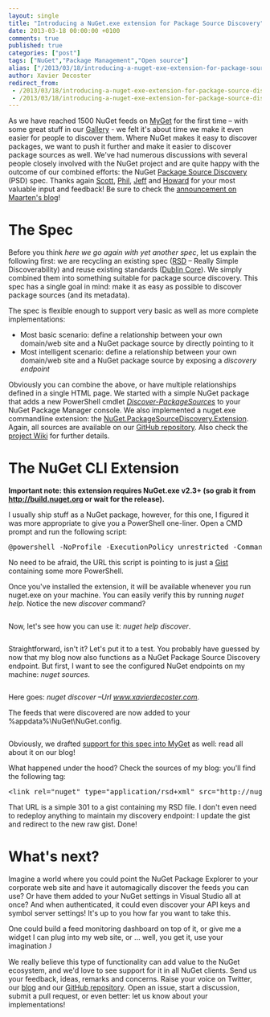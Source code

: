 ```yaml
---
layout: single
title: "Introducing a NuGet.exe extension for Package Source Discovery"
date: 2013-03-18 00:00:00 +0100
comments: true
published: true
categories: ["post"]
tags: ["NuGet","Package Management","Open source"]
alias: ["/2013/03/18/introducing-a-nuget-exe-extension-for-package-source-discovery/"]
author: Xavier Decoster
redirect_from:
 - /2013/03/18/introducing-a-nuget-exe-extension-for-package-source-discovery/.html
 - /2013/03/18/introducing-a-nuget-exe-extension-for-package-source-discovery/.html
---
```

<p><p>As we have reached 1500 NuGet feeds on <a href="http://www.myget.org">MyGet</a> for the first time – with some great stuff in our <a href="http://www.myget.org/gallery">Gallery</a> - we felt it's about time we make it even easier for people to discover them. Where NuGet makes it easy to discover packages, we want to push it further and make it easier to discover package sources as well. We've had numerous discussions with several people closely involved with the NuGet project and are quite happy with the outcome of our combined efforts: the NuGet <a href="http://psd.myget.org">Package Source Discovery</a> (PSD) spec. Thanks again <a href="http://www.hanselman.com/" target="_blank">Scott</a>, <a href="http://www.haacked.com" target="_blank">Phil</a>, <a href="http://jeffhandley.com" target="_blank">Jeff</a> and <a href="http://codebetter.com/howarddierking/" target="_blank">Howard</a> for your most valuable input and feedback! Be sure to check the <a href="http://blog.maartenballiauw.be/post/2013/03/18/NuGet-Package-Source-Discovery.aspx">announcement on Maarten's blog</a>!
</p><h1>The Spec
</h1><p>Before you think <em>here we go again with yet another spec</em>, let us explain the following first: we are recycling an existing spec (<a href="https://github.com/danielberlinger/rsd">RSD</a> – Really Simple Discoverability) and reuse existing standards (<a href="http://dublincore.org/documents/2012/06/14/dcmi-terms/?v=elements">Dublin Core</a>). We simply combined them into something suitable for package source discovery. This spec has a single goal in mind: make it as easy as possible to discover package sources (and its metadata).
</p><p>The spec is flexible enough to support very basic as well as more complete implementations:
</p><ul><li>Most basic scenario: define a relationship between your own domain/web site and a NuGet package source by directly pointing to it
</li><li>Most intelligent scenario: define a relationship between your own domain/web site and a NuGet package source by exposing a <em>discovery endpoint</em>
        </li></ul><p>Obviously you can combine the above, or have multiple relationships defined in a single HTML page. We started with a simple NuGet package that adds a new PowerShell cmdlet <a href="http://nuget.org/packages/DiscoverPackageSources/"><em>Discover-PackageSources</em></a> to your NuGet Package Manager console. We also implemented a nuget.exe commandline extension: the <a href="https://github.com/myget/PackageSourceDiscovery/tree/master/src/Extension">NuGet.PackageSourceDiscovery.Extension</a>. Again, all sources are available on our <a href="https://github.com/myget/PackageSourceDiscovery">GitHub repository</a>. Also check the <a href="https://github.com/myget/PackageSourceDiscovery/wiki">project Wiki</a> for further details.
</p><h1>The NuGet CLI Extension
</h1><p style="font-weight:bold;">Important note: this extension requires NuGet.exe v2.3+ (so grab it from <a href="http://build.nuget.org" target="_blank">http://build.nuget.org</a> or wait for the release).</p><p>I usually ship stuff as a NuGet package, however, for this one, I figured it was more appropriate to give you a PowerShell one-liner. Open a CMD prompt and run the following script:
</p><p><pre>@powershell -NoProfile -ExecutionPolicy unrestricted -Command "iex ((new-object net.webclient).DownloadString('http://bit.ly/PSD-ext-install'))"
</pre></p><p>No need to be afraid, the URL this script is pointing to is just a <a href="http://bit.ly/PSD-ext-install">Gist</a> containing some more PowerShell.
</p><p>Once you've installed the extension, it will be available whenever you run nuget.exe on your machine. You can easily verify this by running <em>nuget help</em>. Notice the new <em>discover</em> command?
</p><p><a href="/get/031813_2013_Introducing1_634992344231492908.png" target="_blank"><img src="/get/031813_2013_Introducing1_634992344231492908.png" alt="" style="max-width:750px;"/></a>
    </p><p>Now, let's see how you can use it: <em>nuget help discover</em>.
</p><p><a href="/get/031813_2013_Introducing2_634992344237433220.png" target="_blank"><img src="/get/031813_2013_Introducing2_634992344237433220.png" alt="" style="max-width:750px;"/></a>
    </p><p>Straightforward, isn't it? Let's put it to a test. You probably have guessed by now that my blog now also functions as a NuGet Package Source Discovery endpoint. But first, I want to see the configured NuGet endpoints on my machine: <em>nuget sources. </em>
    </p><p><a href="/get/031813_2013_Introducing3_634992344240090728.png" target="_blank"><img src="/get/031813_2013_Introducing3_634992344240090728.png" alt="" style="max-width:750px;"/></a>
    </p><p>Here goes: <em>nuget discover –Url <a href="">www.xavierdecoster.com</a></em>.
</p><p>The feeds that were discovered are now added to your %appdata%\NuGet\NuGet.config.
</p><p><a href="/get/031813_2013_Introducing4_634992344243373532.png" target="_blank"><img src="/get/031813_2013_Introducing4_634992344243373532.png" alt="" style="max-width:750px;"/></a>
    </p><p>Obviously, we drafted <a href="http://blog.myget.org/post/2013/03/18/Support-for-Package-Source-Discovery-draft.aspx">support for this spec into MyGet</a> as well: read all about it on our blog!
</p><p>What happened under the hood? Check the sources of my blog: you'll find the following tag:
</p><p><pre>&lt;link rel="nuget" type="application/rsd+xml" src="http://nuget.xavierdecoster.com"/&gt;</pre>
</p><p>That URL is a simple 301 to a gist containing my RSD file. I don't even need to redeploy anything to maintain my discovery endpoint: I update the gist and redirect to the new raw gist. Done!
</p><h1>What's next?
</h1><p>Imagine a world where you could point the NuGet Package Explorer to your corporate web site and have it automagically discover the feeds you can use? Or have them added to your NuGet settings in Visual Studio all at once? And when authenticated, it could even discover your API keys and symbol server settings! It's up to you how far you want to take this.
</p><p>One could build a feed monitoring dashboard on top of it, or give me a widget I can plug into my web site, or … well, you get it, use your imagination <span style="font-family:Wingdings">J</span>
    </p><p>We really believe this type of functionality can add value to the NuGet ecosystem, and we'd love to see support for it in all NuGet clients. Send us your feedback, ideas, remarks and concerns. Raise your voice on Twitter, our <a href="http://blog.myget.org">blog</a> and our <a href="https://github.com/myget/PackageSourceDiscovery">GitHub repository</a>. Open an issue, start a discussion, submit a pull request, or even better: let us know about your implementations!</p></p>
